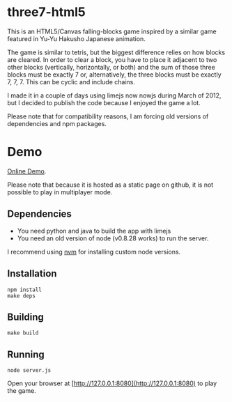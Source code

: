 # three7-html5

This is an HTML5/Canvas falling-blocks game inspired by a similar game featured
in Yu-Yu Hakusho Japanese animation.

The game is similar to tetris, but the biggest difference relies on how blocks
are cleared. In order to clear a block, you have to place it adjacent to two
other blocks (vertically, horizontally, or both) and the sum of those three
blocks must be exactly 7 or, alternatively, the three blocks must be exactly 7,
7, 7. This can be cyclic and include chains.

I made it in a couple of days using limejs now nowjs during March of 2012, but
I decided to publish the code because I enjoyed the game a lot.

Please note that for compatibility reasons, I am forcing old versions of
dependencies and npm packages.

# Demo

[Online Demo](http://imkira.github.io/three7-html5).

Please note that because it is hosted as a static page on github, it is not
possible to play in multiplayer mode.

## Dependencies

- You need python and java to build the app with limejs
- You need an old version of node (v0.8.28 works) to run the server.

I recommend using [nvm](https://github.com/creationix/nvm) for installing
custom node versions.

## Installation

```shell
npm install
make deps
```

## Building

```shell
make build
```

## Running

```shell
node server.js
```

Open your browser at [http://127.0.0.1:8080](http://127.0.0.1:8080) to play the
game.
